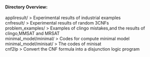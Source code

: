 
#### Directory Overview:

appliresult/ > 	 			Experimental results of industrial examples <br>
cnfresult/ >                  		Experimental results of random 3CNFs <br>
problem_examples/ >     		Examples of clingo mistakes,and the results of clingo,MMSAT and MRSAT  <br>
minimal_model/minimal/ >      		Codes for compute minimal model <br>
minimal_model/minisat/ >      		The codes of minisat <br>
cnf2lp > Convert the CNF formula into a disjunction logic program <br>
